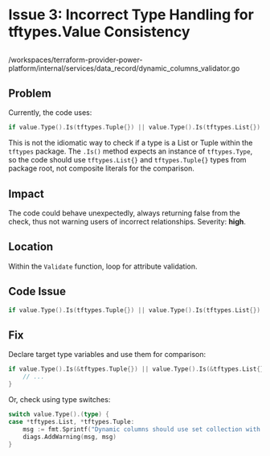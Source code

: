 # Issue 3: Incorrect Type Handling for tftypes.Value Consistency

## 

/workspaces/terraform-provider-power-platform/internal/services/data_record/dynamic_columns_validator.go

## Problem

Currently, the code uses:

```go
if value.Type().Is(tftypes.Tuple{}) || value.Type().Is(tftypes.List{}) {
```

This is not the idiomatic way to check if a type is a List or Tuple within the `tftypes` package. The `.Is()` method expects an instance of `tftypes.Type`, so the code should use `tftypes.List{}` and `tftypes.Tuple{}` types from package root, not composite literals for the comparison.

## Impact

The code could behave unexpectedly, always returning false from the check, thus not warning users of incorrect relationships. Severity: **high**.

## Location

Within the `Validate` function, loop for attribute validation.

## Code Issue

```go
if value.Type().Is(tftypes.Tuple{}) || value.Type().Is(tftypes.List{}) {
```

## Fix

Declare target type variables and use them for comparison:

```go
if value.Type().Is(&tftypes.Tuple{}) || value.Type().Is(&tftypes.List{}) {
    // ...
}
```

Or, check using type switches:

```go
switch value.Type().(type) {
case *tftypes.List, *tftypes.Tuple:
    msg := fmt.Sprintf("Dynamic columns should use set collection with `toset([...])` for many-to-one relationships. Record attribute: '%s'", key)
    diags.AddWarning(msg, msg)
}
```
